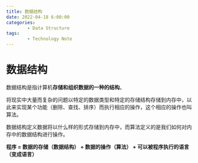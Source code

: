 ```yaml
---
title: 数据结构
date: 2022-04-18 6:00:00
categories:
        - Data Structure
tags:
        - Technology Note
---
```


# 数据结构

数据结构是指计算机**存储和组织数据的一种的结构**。

将现实中大量而复杂的问题以特定的数据类型和特定的存储结构存储到内存中，以此来实现某个功能（删除、查找、排序）而执行相应的操作，这个相应的操作也叫算法。

数据结构定义数据将以什么样的形式存储到内存中，而算法定义的是我们如何对内存中的数据结构进行操作。

**程序 = 数据的存储（数据结构） + 数据的操作（算法） + 可以被程序执行的语言（变成语言）**

